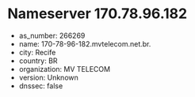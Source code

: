# Nameserver 170.78.96.182

* as_number: 266269
* name: 170-78-96-182.mvtelecom.net.br.
* city: Recife
* country: BR
* organization: MV TELECOM
* version: Unknown
* dnssec: false
